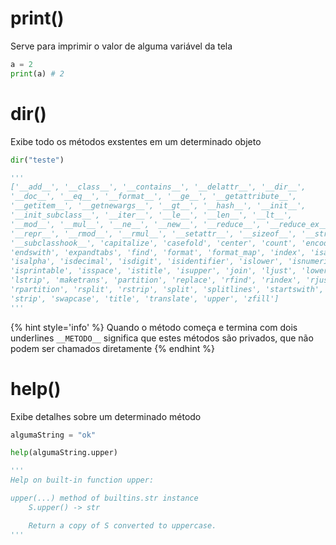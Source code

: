 # print()
Serve para imprimir o valor de alguma variável da tela

```python
a = 2
print(a) # 2
```

# dir()

Exibe todo os métodos exstentes em um determinado objeto

```python
dir("teste")

'''
['__add__', '__class__', '__contains__', '__delattr__', '__dir__', 
'__doc__', '__eq__', '__format__', '__ge__', '__getattribute__', 
'__getitem__', '__getnewargs__', '__gt__', '__hash__', '__init__', 
'__init_subclass__', '__iter__', '__le__', '__len__', '__lt__', 
'__mod__', '__mul__', '__ne__', '__new__', '__reduce__', '__reduce_ex__', 
'__repr__', '__rmod__', '__rmul__', '__setattr__', '__sizeof__', '__str__', 
'__subclasshook__', 'capitalize', 'casefold', 'center', 'count', 'encode', 
'endswith', 'expandtabs', 'find', 'format', 'format_map', 'index', 'isalnum', 
'isalpha', 'isdecimal', 'isdigit', 'isidentifier', 'islower', 'isnumeric', 
'isprintable', 'isspace', 'istitle', 'isupper', 'join', 'ljust', 'lower', 
'lstrip', 'maketrans', 'partition', 'replace', 'rfind', 'rindex', 'rjust', 
'rpartition', 'rsplit', 'rstrip', 'split', 'splitlines', 'startswith', 
'strip', 'swapcase', 'title', 'translate', 'upper', 'zfill']
'''
```

{% hint style='info' %}
Quando o método começa e termina com dois underlines `__METODO__` significa que estes métodos são privados, que não podem ser chamados diretamente 
{% endhint %}


# help()

Exibe detalhes sobre um determinado método

```python
algumaString = "ok"

help(algumaString.upper)

'''
Help on built-in function upper:

upper(...) method of builtins.str instance
    S.upper() -> str

    Return a copy of S converted to uppercase.
'''
```
